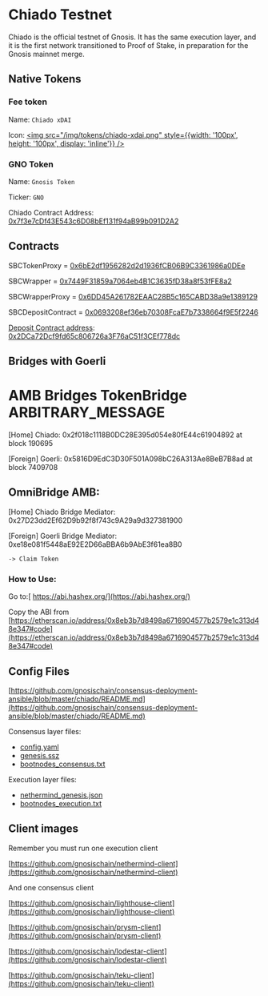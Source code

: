 ---
---

# Chiado Testnet

Chiado is the official testnet of Gnosis. It has the same execution layer, and it is the first network transitioned to Proof of Stake, in preparation for the Gnosis mainnet merge.


## Native Tokens

### Fee token

Name: `Chiado xDAI`

Icon: <a href="/img/tokens/chiado-xdai.png"><img src="/img/tokens/chiado-xdai.png" style={{width: '100px', height: '100px', display: 'inline'}} /></a>


### GNO Token

Name: `Gnosis Token`

Ticker: `GNO`

Chiado Contract Address: [0x7f3e7cDf43E543c6D08bEf131f94aB99b091D2A2](https://blockscout-chiado.gnosistestnet.com/address/0x7f3e7cDf43E543c6D08bEf131f94aB99b091D2A2)  


## Contracts

SBCTokenProxy = [0x6bE2df1956282d2d1936fCB06B9C3361986a0DEe](https://blockscout-chiado.gnosistestnet.com/address/0x6bE2df1956282d2d1936fCB06B9C3361986a0DEe) 

SBCWrapper = [0x7449F31859a7064eb4B1C3635fD38a8f53fFE8a2](https://blockscout-chiado.gnosistestnet.com/address/0x7449F31859a7064eb4B1C3635fD38a8f53fFE8a2) 

SBCWrapperProxy = [0x6DD45A261782EAAC28B5c165CABD38a9e1389129](https://blockscout-chiado.gnosistestnet.com/address/0x6DD45A261782EAAC28B5c165CABD38a9e1389129) 

SBCDepositContract = [0x0693208ef36eb70308FcaE7b7338664f9E5f2246](https://blockscout-chiado.gnosistestnet.com/address/0x0693208ef36eb70308FcaE7b7338664f9E5f2246) 

[Deposit Contract address](https://github.com/gnosischain/consensus-deployment-ansible/blob/master/chiado/custom_config_data/config.yaml#L21): [0x2DCa72Dcf9fd65c806726a3F76aC51f3CEf778dc](https://blockscout-chiado.gnosistestnet.com/address/0x2DCa72Dcf9fd65c806726a3F76aC51f3CEf778dc) 


## Bridges with Goerli

# AMB Bridges TokenBridge ARBITRARY_MESSAGE

[Home] Chiado: 0x2f018c1118B0DC28E395d054e80fE44c61904892 at block 190695

[Foreign] Goerli: 0x5816D9EdC3D30F501A098bC26A313Ae8BeB7B8ad at block 7409708

## OmniBridge AMB:

[Home] Chiado Bridge Mediator: 0x27D23dd2Ef62D9b92f8f743c9A29a9d327381900

[Foreign] Goerli Bridge Mediator: 0xe18e081f5448aE92E2D66aBBA6b9AbE3f61ea8B0

	-> Claim Token


### How to Use:

Go to:[ https://abi.hashex.org/](https://abi.hashex.org/)

Copy the ABI from [https://etherscan.io/address/0x8eb3b7d8498a6716904577b2579e1c313d48e347#code](https://etherscan.io/address/0x8eb3b7d8498a6716904577b2579e1c313d48e347#code)


## Config Files

[https://github.com/gnosischain/consensus-deployment-ansible/blob/master/chiado/README.md](https://github.com/gnosischain/consensus-deployment-ansible/blob/master/chiado/README.md)

Consensus layer files:



* [config.yaml](https://github.com/gnosischain/consensus-deployment-ansible/blob/master/chiado/custom_config_data/config.yaml)
* [genesis.ssz](https://github.com/gnosischain/consensus-deployment-ansible/blob/master/chiado/custom_config_data/genesis.ssz)
* [bootnodes_consensus.txt](https://github.com/gnosischain/consensus-deployment-ansible/blob/master/chiado/custom_config_data/bootnodes_consensus.txt)

Execution layer files:



* [nethermind_genesis.json](https://github.com/gnosischain/consensus-deployment-ansible/blob/master/chiado/custom_config_data/nethermind_genesis.json)
* [bootnodes_execution.txt](https://github.com/gnosischain/consensus-deployment-ansible/blob/master/chiado/custom_config_data/bootnodes_execution.txt)


## Client images

Remember you must run one execution client

[https://github.com/gnosischain/nethermind-client](https://github.com/gnosischain/nethermind-client) 

And one consensus client

[https://github.com/gnosischain/lighthouse-client](https://github.com/gnosischain/lighthouse-client) 

[https://github.com/gnosischain/prysm-client](https://github.com/gnosischain/prysm-client) 

[https://github.com/gnosischain/lodestar-client](https://github.com/gnosischain/lodestar-client) 

[https://github.com/gnosischain/teku-client](https://github.com/gnosischain/teku-client) 

